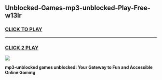 
## Unblocked-Games-mp3-unblocked-Play-Free-w13lr
<h3>
<a href="https://premium76.site?title=mp3-unblocked&ref=12A">CLICK TO PLAY</a></h3>
<hr>

<h3>
<a href="https://premium76.site?title=mp3-unblocked&ref=12A">CLICK 2 PLAY</a>
  
</h3>

<a href="https://premium76.site?title=mp3-unblocked&ref=12A"><img src="https://clearcache.store/games.png"></a>


**mp3-unblocked games unblocked: Your Gateway to Fun and Accessible Online Gaming**
